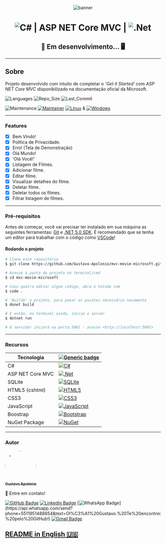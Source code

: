 <center>

![banner](./wwwroot/assets/images/banner.png)

# ![C#](https://img.shields.io/badge/c%23-%23239120.svg?style=for-the-badge&logo=c-sharp&logoColor=white) | ASP NET Core MVC | ![.Net](https://img.shields.io/badge/.NET-5C2D91?style=for-the-badge&logo=.net&logoColor=white)

## &#128679; Em desenvolvimento... &#128421;

</center>

---

## Sobre

Projeto desenvolvido com intuito de completar o _'Get it Started'_ com _ASP NET Core MVC_ disponibilizado na documentação oficial da Microsoft.

![Languages](https://img.shields.io/github/languages/count/Gustavo-Apolonio/mvc-movie-microsoft?color=%2304D361) ![Repo_Size](https://img.shields.io/github/repo-size/Gustavo-Apolonio/mvc-movie-microsoft) ![Last_Commit](https://img.shields.io/github/last-commit/Gustavo-Apolonio/mvc-movie-microsoft)

![Maintenance](https://img.shields.io/badge/Maintained%3F-yes-green.svg) [![Maintainer](https://img.shields.io/badge/maintainer-GustavoApolonio-purple)](https://github.com/Gustavo-Apolonio) [![Linux](https://svgshare.com/i/Zhy.svg)](https://svgshare.com/i/Zhy.svg) & [![Windows](https://svgshare.com/i/ZhY.svg)](https://svgshare.com/i/ZhY.svg)

---

### Features

- [x] Bem Vindo!
- [x] Política de Privacidade.
- [x] Erro! (Tela de Demonstração)
- [x] Olá Mundo!
- [x] 'Olá Você!'
- [x] Listagem de Filmes.
- [x] Adicionar filme.
- [x] Editar filme.
- [x] Visualizar detalhes do filme.
- [x] Deletar filme.
- [x] Deletar todos os filmes.
- [x] Filtrar listagem de filmes.

---

### Pré-requisitos

Antes de começar, você vai precisar ter instalado em sua máquina as seguintes ferramentas:
[Git](https://git-scm.com/downloads) e [.NET 5.0 SDK](https://docs.microsoft.com/pt-br/dotnet/core/install/). É recomendado que se tenha um editor para trabalhar com o código como [VSCode](https://code.visualstudio.com/Download)!

#### Rodando o projeto

```bash
# Clone este repositório
$ git clone https://github.com/Gustavo-Apolonio/mvc-movie-microsoft.git

# Acesse a pasta do projeto no terminal/cmd
$ cd mvc-movie-microsoft

# Caso queira editar algum código, abra o VsCode com
$ code .

# 'Builde' o projeto, para puxar os pacotes necessário novamente
$ donet build

# E então, no terminal ainda, inicie o server
$ dotnet run

# O servidor inciará na porta:5001 - acesse <http://localhost:5001>
```

---

### Recursos

| Tecnologia       | [![Generic badge](https://img.shields.io/badge/Badges--lime.svg)](####recursos)                                                                                                         |
| ---------------- | --------------------------------------------------------------------------------------------------------------------------------------------------------------------------------------- |
| C#               | [![C#](https://img.shields.io/badge/c%23-%23239120.svg?style=for-the-badge&logo=c-sharp&logoColor=white)](https://docs.microsoft.com/pt-br/dotnet/csharp/)                              |
| ASP NET Core MVC | [![.Net](https://img.shields.io/badge/.NET-5C2D91?style=for-the-badge&logo=.net&logoColor=white)](https://dotnet.microsoft.com/)                                                        |
| SQLite           | [![SQLite](https://img.shields.io/badge/sqlite-%2307405e.svg?style=for-the-badge&logo=sqlite&logoColor=white)](https://www.sqlite.org/index.html)                                       |
| HTML5 (cshtml)   | [![HTML5](https://img.shields.io/badge/html5-%23E34F26.svg?style=for-the-badge&logo=html5&logoColor=white)](https://developer.mozilla.org/pt-BR/docs/Web/HTML)                          |
| CSS3             | [![CSS3](https://img.shields.io/badge/css3-%231572B6.svg?style=for-the-badge&logo=css3&logoColor=white)](https://developer.mozilla.org/pt-BR/docs/Web/CSS)                              |
| JavaScript       | [![JavaScript](https://img.shields.io/badge/javascript-%23323330.svg?style=for-the-badge&logo=javascript&logoColor=%23F7DF1E)](https://developer.mozilla.org/pt-BR/docs/Web/JavaScript) |
| Boostrap         | [![Bootstrap](https://img.shields.io/badge/bootstrap-%23563D7C.svg?style=for-the-badge&logo=bootstrap&logoColor=white)](https://getbootstrap.com/)                                      |
| NuGet Package    | [![NuGet](https://img.shields.io/static/v1?label=&message=NuGet&color=00467C&style=for-the-badge&logo=nuget)](https://www.nuget.org/)                                                   |

---

### Autor

<a href="https://github.com/Gustavo-Apolonio">
 <img style="border-radius: 50%;" src="https://avatars.githubusercontent.com/u/61479398?v=4" width="100px;" alt=""/>
 <br />
 <sub>
  <b>Gustavo Apolonio</b>
 </sub>
</a>

&#128075; Entre em contato!

[![GitHub Badge](https://img.shields.io/badge/-GustavoApolonio-gray?style=flat-square&logo=Github&logoColor=white&link=https://github.com/Gustavo-Apolonio)](https://github.com/Gustavo-Apolonio)
[![Linkedin Badge](https://img.shields.io/badge/-Gustavo-blue?style=flat-square&logo=Linkedin&logoColor=white&link=https://www.linkedin.com/in/gustavo-apolonio-4206451b7/)](https://www.linkedin.com/in/gustavo-apolonio-4206451b7/)
[![WhatsApp Badge](https://img.shields.io/badge/-WhatsApp-green?style=flat-square&logo=Whatsapp&logoColor=white&link=https://api.whatsapp.com/send?phone=5511951488854&text=Ol%C3%A1%20Gustavo.%20Te%20encontrei%20pelo%20GitHub!)](https://api.whatsapp.com/send?phone=5511951488854&text=Ol%C3%A1%20Gustavo.%20Te%20encontrei%20pelo%20GitHub!)
[![Gmail Badge](https://img.shields.io/badge/-gustavo.apolonio.nascimento@gmail.com-c14438?style=flat-square&logo=Gmail&logoColor=white&link=mailto:gustavo.apolonio.nascimento@gmail.com)](mailto:gustavo.apolonio.nascimento@gmail.com)

## [README in English 🇺🇸](./README-english.md)
